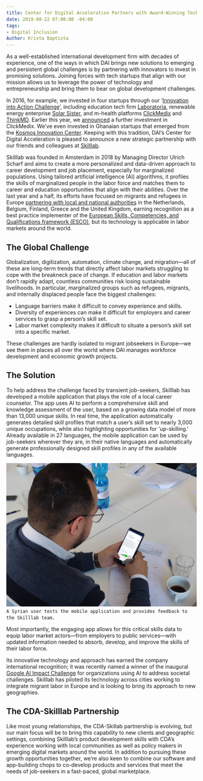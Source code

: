 ```yaml
---
title: Center for Digital Acceleration Partners with Award-Winning Tech Startup Skilllab
date: 2019-08-22 07:00:00 -04:00
tags:
- Digital Inclusion
Author: Krista Baptista
---
```


As a well-established international development firm with decades of experience, one of the ways in which DAI brings new solutions to emerging and persistent global challenges is by partnering with innovators to invest in promising solutions. Joining forces with tech startups that align with our mission allows us to leverage the power of technology and entrepreneurship and bring them to bear on global development challenges. 

In 2016, for example, we invested in four startups through our ‘[Innovation into Action Challenge](https://www.dai.com/news/dai-and-partners-launch-innovation-action-challenge)’, including education tech firm [Laboratoria](https://www.laboratoria.la/en), renewable energy enterprise [Solar Sister](https://solarsister.org/), and m-health platforms [ClickMedix](https://clickmedix.com/) and [ThinkMD](http://www.thinkmd.org/). Earlier this year, we [announced](https://www.dai.com/news/dai-global-health-invests-in-mhealth-leader-clickmedix) a further investment in ClickMedix. We’ve even invested in Ghanaian startups that emerged from the [Kosmos Innovation Center](https://dai-global-digital.com/new-cda-insights-publication-building-the-future-of-tech-enabled-agriculture.html). Keeping with this tradition, DAI’s Center for Digital Acceleration is pleased to announce a new strategic partnership with our friends and colleagues at [Skilllab](https://skilllab.io/).

<!--more-->

Skilllab was founded in Amsterdam in 2018 by Managing Director Ulrich Scharf and aims to create a more personalized and data-driven approach to career development and job placement, especially for marginalized populations. Using tailored artificial intelligence (AI) algorithms, it profiles the skills of marginalized people in the labor force and matches them to career and education opportunities that align with their abilities. Over the last year and a half, its efforts have focused on migrants and refugees in Europe [partnering with local and national authorities](http://www.eurocities.eu/eurocities/news/The-Skilllab-startup-calls-for-partner-cities-to-test-innovative-app-for-labour-market-integration-WSPO-B4KJMN) in the Netherlands, Belgium, Finland, Greece and the United Kingdom, earning recognition as a best practice implementer of the [European Skills, Competencies, and Qualifications framework (ESCO)](https://ec.europa.eu/esco/portal/news/641c89b9-bd74-4be6-9d69-5d3761d658c2), but its technology is applicable in labor markets around the world.

## The Global Challenge

Globalization, digitization, automation, climate change, and migration—all of these are long-term trends that directly affect labor markets struggling to cope with the breakneck pace of change. If education and labor markets don’t rapidly adapt, countless communities risk losing sustainable livelihoods. In particular, marginalized groups such as refugees, migrants, and internally displaced people face the biggest challenges:

* Language barriers make it difficult to convey experience and skills.
* Diversity of experiences can make it difficult for employers and career services to grasp a person’s skill set.
* Labor market complexity makes it difficult to situate a person’s skill set into a specific market.

These challenges are hardly isolated to migrant jobseekers in Europe—we see them in places all over the world where DAI manages workforce development and economic growth projects.

## The Solution

To help address the challenge faced by transient job-seekers, Skilllab has developed a mobile application that plays the role of a local career counselor. The app uses AI to perform a comprehensive skill and knowledge assessment of the user, based on a growing data model of more than 13,000 unique skills. In real time, the application automatically generates detailed skill profiles that match a user’s skill set to nearly 3,000 unique occupations, while also highlighting opportunities for 'up-skilling.' Already available in 27 languages, the mobile application can be used by job-seekers wherever they are, in their native languages and automatically generate professionally designed skill profiles in any of the available languages.

![Skilllab Photo.jpeg](/uploads/Skilllab%20Photo.jpeg)`A Syrian user tests the mobile application and provides feedback to the Skilllab team.`

Most importantly, the engaging app allows for this critical skills data to equip labor market actors—from employers to public services—with updated information needed to absorb, develop, and improve the skills of their labor force.

Its innovative technology and approach has earned the company international recognition; it was recently named a winner of the inaugural [Google AI Impact Challenge](https://www.blog.google/outreach-initiatives/google-org/ai-impact-challenge-grantees/) for organizations using AI to address societal challenges. Skilllab has piloted its technology across cities working to integrate migrant labor in Europe and is looking to bring its approach to new geographies.

## The CDA-Skilllab Partnership

Like most young relationships, the CDA-Skillab partnership is evolving, but our main focus will be to bring this capability to new clients and geographic settings, combining Skilllab’s product development skills with CDA’s experience working with local communities as well as policy makers in emerging digital markets around the world. In addition to pursuing these growth opportunities together, we’re also keen to combine our software and app-building chops to co-develop products and services that meet the needs of job-seekers in a fast-paced, global marketplace.